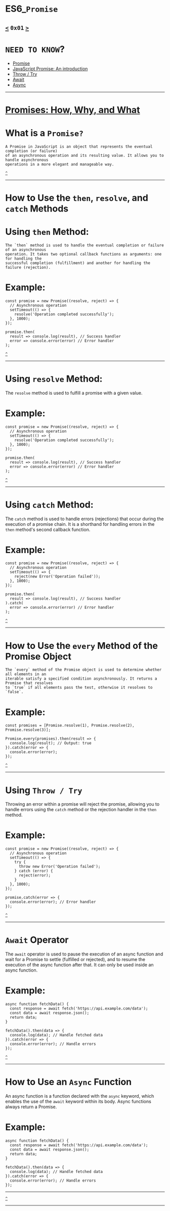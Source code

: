 # ES6_`Promise`
[`<`](https://github.com/TheeKingZa/alx-frontend-javascript/tree/master/0x00-ES6_basic/README.md) `0x01` [`>`](https://github.com/TheeKingZa/alx-frontend-javascript/tree/master/0x02-ES6_classes/README.md)
---

# `NEED TO KNOW`?
* [Promise](#promises-how-why-and-what)
* [JavaScript Promise: An introduction](#what-is-a-promise)
* [Throw / Try](#using-throw--try)
* [Await](#await-operator)
* [Async](#how-to-use-an-async-function)


---

# [Promises: How, Why, and What](#how-to-use-the-then-resolve-and-catch-methods)

# What is a `Promise?`
```
A Promise in JavaScript is an object that represents the eventual completion (or failure) 
of an asynchronous operation and its resulting value. It allows you to handle asynchronous 
operations in a more elegant and manageable way.
```

[`^`](#need-to-know)

---
# How to Use the `then`, `resolve`, and `catch` Methods

# Using `then` Method:
```
The `then` method is used to handle the eventual completion or failure of an asynchronous 
operation. It takes two optional callback functions as arguments: one for handling the 
successful completion (fulfillment) and another for handling the failure (rejection).
```

# Example:
```
const promise = new Promise((resolve, reject) => {
  // Asynchronous operation
  setTimeout(() => {
    resolve('Operation completed successfully');
  }, 1000);
});
 
promise.then(
  result => console.log(result), // Success handler
  error => console.error(error) // Error handler
);
```

[`^`](#need-to-know)

---
# Using `resolve` Method:
The `resolve` method is used to fulfill a promise with a given value.

# Example:
```
const promise = new Promise((resolve, reject) => {
  // Asynchronous operation
  setTimeout(() => {
    resolve('Operation completed successfully');
  }, 1000);
});
 
promise.then(
  result => console.log(result), // Success handler
  error => console.error(error) // Error handler
);
```

[`^`](#need-to-know)

---
# Using `catch` Method:
The `catch` method is used to handle errors (rejections) that occur during the execution 
of a promise chain. It is a shorthand for handling errors in the `then` method's second 
callback function.

# Example:

```
const promise = new Promise((resolve, reject) => {
  // Asynchronous operation
  setTimeout(() => {
    reject(new Error('Operation failed'));
  }, 1000);
});
 
promise.then(
  result => console.log(result), // Success handler
).catch(
  error => console.error(error) // Error handler
);
```

[`^`](#need-to-know)

---

# How to Use the `every` Method of the Promise Object

```
The `every` method of the Promise object is used to determine whether all elements in an 
iterable satisfy a specified condition asynchronously. It returns a Promise that resolves 
to `true` if all elements pass the test, otherwise it resolves to `false`.
```

# Example:
```
const promises = [Promise.resolve(1), Promise.resolve(2), Promise.resolve(3)];

Promise.every(promises).then(result => {
  console.log(result); // Output: true
}).catch(error => {
  console.error(error);
});
```

[`^`](#need-to-know)

---
# Using `Throw / Try`
Throwing an error within a promise will reject the promise, allowing you to handle errors 
using the `catch` method or the rejection handler in the `then` method.

# Example:
```
const promise = new Promise((resolve, reject) => {
  // Asynchronous operation
  setTimeout(() => {
    try {
      throw new Error('Operation failed');
    } catch (error) {
      reject(error);
    }
  }, 1000);
});
 
promise.catch(error => {
  console.error(error); // Error handler
});
```

[`^`](#need-to-know)

---
# `Await` Operator
The `await` operator is used to pause the execution of an async function and wait for a 
Promise to settle (fulfilled or rejected), and to resume the execution of the async function 
after that. It can only be used inside an async function.

# Example:
```
async function fetchData() {
  const response = await fetch('https://api.example.com/data');
  const data = await response.json();
  return data;
}

fetchData().then(data => {
  console.log(data); // Handle fetched data
}).catch(error => {
  console.error(error); // Handle errors
});
```

[`^`](#need-to-know)

---
# How to Use an `Async` Function
An async function is a function declared with the `async` keyword, which enables the use 
of the `await` keyword within its body. Async functions always return a Promise.

# Example:
```
async function fetchData() {
  const response = await fetch('https://api.example.com/data');
  const data = await response.json();
  return data;
}

fetchData().then(data => {
  console.log(data); // Handle fetched data
}).catch(error => {
  console.error(error); // Handle errors
});
```

---

[`^`](#need-to-know)

---
